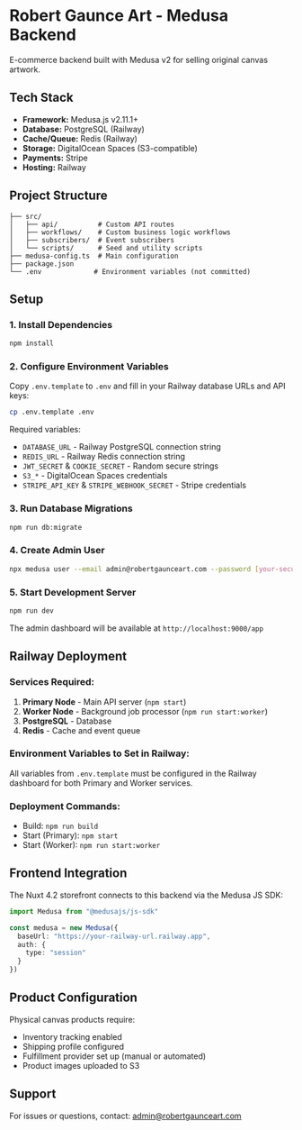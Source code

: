 # Robert Gaunce Art - Medusa Backend

E-commerce backend built with Medusa v2 for selling original canvas artwork.

## Tech Stack
- **Framework:** Medusa.js v2.11.1+
- **Database:** PostgreSQL (Railway)
- **Cache/Queue:** Redis (Railway)
- **Storage:** DigitalOcean Spaces (S3-compatible)
- **Payments:** Stripe
- **Hosting:** Railway

## Project Structure
```
├── src/
│   ├── api/          # Custom API routes
│   ├── workflows/    # Custom business logic workflows
│   ├── subscribers/  # Event subscribers
│   └── scripts/      # Seed and utility scripts
├── medusa-config.ts  # Main configuration
├── package.json
└── .env             # Environment variables (not committed)
```

## Setup

### 1. Install Dependencies
```bash
npm install
```

### 2. Configure Environment Variables
Copy `.env.template` to `.env` and fill in your Railway database URLs and API keys:
```bash
cp .env.template .env
```

Required variables:
- `DATABASE_URL` - Railway PostgreSQL connection string
- `REDIS_URL` - Railway Redis connection string
- `JWT_SECRET` & `COOKIE_SECRET` - Random secure strings
- `S3_*` - DigitalOcean Spaces credentials
- `STRIPE_API_KEY` & `STRIPE_WEBHOOK_SECRET` - Stripe credentials

### 3. Run Database Migrations
```bash
npm run db:migrate
```

### 4. Create Admin User
```bash
npx medusa user --email admin@robertgaunceart.com --password [your-secure-password]
```

### 5. Start Development Server
```bash
npm run dev
```

The admin dashboard will be available at `http://localhost:9000/app`

## Railway Deployment

### Services Required:
1. **Primary Node** - Main API server (`npm start`)
2. **Worker Node** - Background job processor (`npm run start:worker`)
3. **PostgreSQL** - Database
4. **Redis** - Cache and event queue

### Environment Variables to Set in Railway:
All variables from `.env.template` must be configured in the Railway dashboard for both Primary and Worker services.

### Deployment Commands:
- Build: `npm run build`
- Start (Primary): `npm start`
- Start (Worker): `npm run start:worker`

## Frontend Integration

The Nuxt 4.2 storefront connects to this backend via the Medusa JS SDK:

```typescript
import Medusa from "@medusajs/js-sdk"

const medusa = new Medusa({
  baseUrl: "https://your-railway-url.railway.app",
  auth: {
    type: "session"
  }
})
```

## Product Configuration

Physical canvas products require:
- Inventory tracking enabled
- Shipping profile configured
- Fulfillment provider set up (manual or automated)
- Product images uploaded to S3

## Support

For issues or questions, contact: admin@robertgaunceart.com

